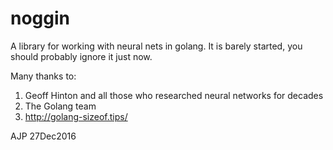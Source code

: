 # noggin

A library for working with neural nets in golang. It is barely started, you should probably ignore it just now.



Many thanks to:
1. Geoff Hinton and all those who researched neural networks for decades
2. The Golang team
3. http://golang-sizeof.tips/


AJP 27Dec2016

